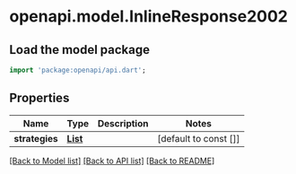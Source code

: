 # openapi.model.InlineResponse2002

## Load the model package
```dart
import 'package:openapi/api.dart';
```

## Properties
Name | Type | Description | Notes
------------ | ------------- | ------------- | -------------
**strategies** | [**List<InlineResponse2002Strategies>**](InlineResponse2002Strategies.md) |  | [default to const []]

[[Back to Model list]](../README.md#documentation-for-models) [[Back to API list]](../README.md#documentation-for-api-endpoints) [[Back to README]](../README.md)


